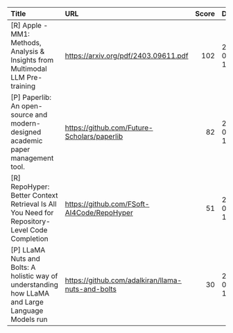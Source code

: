 | Title                                                                                             | URL                                               |   Score | Date                |
|:--------------------------------------------------------------------------------------------------|:--------------------------------------------------|--------:|:--------------------|
| [R] Apple - MM1: Methods, Analysis &amp; Insights from Multimodal LLM Pre-training                | https://arxiv.org/pdf/2403.09611.pdf              |     102 | 2024-03-16 17:29:24 |
| [P] Paperlib: An open-source and modern-designed academic paper management tool.                  | https://github.com/Future-Scholars/paperlib       |      82 | 2024-03-17 19:24:39 |
| [R] RepoHyper: Better Context Retrieval Is All You Need for Repository-Level Code Completion      | https://github.com/FSoft-AI4Code/RepoHyper        |      51 | 2024-03-16 10:41:53 |
| [P] LLaMA Nuts and Bolts: A holistic way of understanding how LLaMA and Large Language Models run | https://github.com/adalkiran/llama-nuts-and-bolts |      30 | 2024-03-16 13:25:39 |